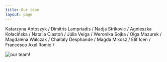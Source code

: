 ```yaml
---
title: Our team
layout: page
---
```


Katarzyna Antoszyk / Dimitris Lampriadis / Nadja Strikovic / Agnieszka Kołacińska / Natalia Ciastoń / 
Júlia Veiga / Weronika Sojka / Olga Mazurek / Magdalena Walczak / Chaitaly Desphande /  Magda Mikosz / 
Elif Icen / Francesco Axel Romio /

![our team!](/faces_updated.jpg#center "Our team")
